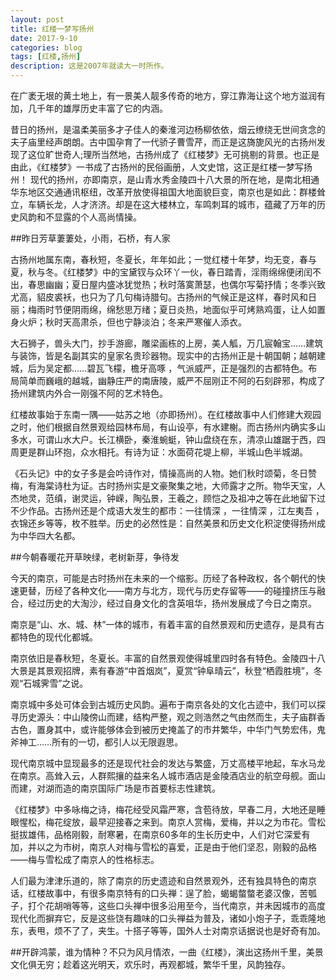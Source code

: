 ```yaml
---
layout: post
title: 红楼一梦写扬州
date: 2017-9-10
categories: blog
tags: [红楼,扬州]
description: 这是2007年就读大一时所作。
---
```


  在广袤无垠的黄土地上，有一景美人靓多传奇的地方，穿江靠海让这个地方滋润有加，几千年的雄厚历史丰富了它的内涵。

  昔日的扬州，是温柔美丽多才子佳人的秦淮河边杨柳依依，烟云缭绕无世间贪念的夫子庙里经声朗朗。古中国孕育了一代骄子曹雪芹，而正是这旖旎风光的古扬州发现了这位旷世奇人;理所当然地，古扬州成了《红楼梦》无可挑剔的背景。也正是由此，《红楼梦》一书成了古扬州的民俗画册，人文史馆，这正是红楼一梦写扬州！
现代的扬州，亦即南京，是山青水秀金陵四十八大景的所在地，是南北相通华东地区交通通讯枢纽，改革开放使得祖国大地面貌巨变，南京也是如此：群楼耸立，车辆长龙，人才济济。却是在这大楼林立，车鸣刺耳的城市，蕴藏了万年的历史风韵和不显露的个人高尚情操。

##昨日芳草萋萋处，小雨，石桥，有人家

  古扬州地属东南，春秋短，冬夏长，年年如此；一觉红楼十年梦，均无变，春与夏，秋与冬。《红楼梦》中的宝黛钗与众环丫一伙，春日踏青，淫雨绵绵便闭闰不出，春思幽幽；夏日屋内盛冰犹觉热；秋时落寞萧瑟，也偶尔写菊抒情；冬季兴致尤高，貂皮裘袄，也只为了几句梅诗腊句。古扬州的气候正是这样，春时风和日丽；梅雨时节便阴雨绵，绵愁思万绪；夏日炎热，地面似乎可烤熟鸡蛋，让人如置身火炉；秋时天高肃杀，但也宁静淡泊；冬来严寒催人添衣。

  大石狮子，兽头大门，抄手游廊，雕梁画栋的上房，美人觚，万几宸翰宝……建筑与装饰，皆是名副其实的皇家名贵珍器物。现实中的古扬州正是十朝国朝；越朝建城，后为吴定都……碧瓦飞檬，檐牙高啄 ，气派威严，正是强烈的古都特色。布局简单而巍峨的越城，幽静庄严的南唐陵，威严不屈刚正不阿的石刻辟邪，构成了扬州建筑内外合一刚强不阿的艺术特色。

  红楼故事始于东南一隅——姑苏之地（亦即扬州）。在红楼故事中人们修建大观园之时，他们根据自然景观给园林布局，有山设亭，有水建榭。而古扬州内确实多山多水，可谓山水大户。长江横卧，秦淮蜿蜓，钟山盘绕在东，清凉山雄踞于西，四周更是群山环抱，众水相托。有诗为证：水面荷花堤上柳，半城山色半城湖。

  《石头记》中的女子多是会吟诗作对，情操高尚的人物。她们秋时颂菊，冬日赞梅，有海棠诗杜为证。古时扬州实是文豪聚集之地，大师露才之所。物华天宝，人杰地灵，范缜，谢灵运，钟嵘，陶弘景，王羲之，顾恺之及祖冲之等在此地留下过不少作品。古扬州还是个成语大发生的都市：一往情深 ，一往情深 ，江左夷吾 ，衣锦还乡等等，枚不胜举。历史的必然性是：自然美景和历史文化积淀使得扬州成为中华四大名都。

##今朝春暖花开草映绿，老树新芽，争待发

  今天的南京，可能是古时扬州在未来的一个缩影。历经了各种政权，各个朝代的快速更替，历经了各种文化——南方与北方，现代与历史存留等——的碰撞挤压与融合，经过历史的大淘沙，经过自身文化的含英咀华，扬州发展成了今日之南京。

  南京是“山、水、城、林”一体的城市，有着丰富的自然景观和历史遗存，是具有古都特色的现代化都城。

  南京依旧是春秋短，冬夏长。丰富的自然景观使得城里四时各有特色。金陵四十八大景是其景观招牌，素有春游“中首烟岚”，夏赏“钟阜晴云”，秋登“栖霞胜境”，冬观“石城霁雪”之说。

  南京城中多处可体会到古城历史风韵。遍布于南京各处的文化古迹中，我们可以探寻历史源头：中山陵傍山而建，结构严整，观之则浩然之气由然而生，夫子庙群香古色，置身其中，或许能够体会到被历史掩盖了的市井繁华，中华门气势宏伟，鬼斧神工……所有的一切，都引人以无限遐思。

  现代南京城中显现最多的还是现代社会的发达与繁盛，万丈高楼平地起，车水马龙在南京。高耸入云，人群熙攘的益来名人城市酒店是金陵酒店业的航空母舰。面山而建，对湖而造的南京国际广场是市首要标志性建筑。

  《红楼梦》中多咏梅之诗，梅花经受风霜严寒，含苞待放，早春二月，大地还是睡眼惺松，梅花绽放，最早迎接春之来到。南京人赏梅，爱梅，并以之为市花。雪松挺拔雄伟，品格刚毅，耐寒暑，在南京60多年的生长历史中，人们对它深爱有加，并以之为市树，南京人对梅与雪松的喜爱，正是由于他们坚忍，刚毅的品格——梅与雪松成了南京人的性格标志。

  人们最为津津乐道的，除了南京的历史遗迹和自然景观外，还有独具特色的南京话，红楼故事中，有很多南京特有的口头禅：逞了脸，蝎蝎螫螫老婆汉像，苦瓠子，打个花胡哨等等，这些口头禅中很多沿用至今，当代南京，并未因城市的高度现代化而摒弃它，反是这些饶有趣味的口头禅益为普及，诸如小炮子子，乖乖隆地东，表甩，烦不了了，夹生。十搭子等等，国外人士对南京话据说也是好奇有加。

##开辟鸿蒙，谁为情种？不只为风月情浓，一曲《红楼》，演出这扬州千里，美景文化俱无穷；趁着这光明天，欢乐时，再观都城，繁华千里，风韵独存。












